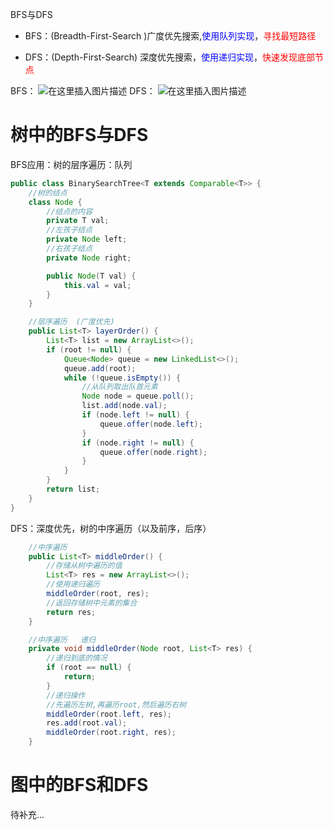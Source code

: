 ﻿BFS与DFS
- BFS：(Breadth-First-Search )广度优先搜索,<font color = blue>使用队列实现</font>，<font color = red>寻找最短路径</font>

- DFS：(Depth-First-Search)   深度优先搜索，<font color = blue>使用递归实现</font>，<font color = red>快速发现底部节点</font>

BFS：
![在这里插入图片描述](https://img-blog.csdnimg.cn/da6352c539b74dfeae5cbcd08d0f9397.gif#pic_center)
DFS：
![在这里插入图片描述](https://img-blog.csdnimg.cn/aae4f050768a4228849d2940048e2da2.gif#pic_center)
# 树中的BFS与DFS
BFS应用：树的层序遍历：队列

```java
public class BinarySearchTree<T extends Comparable<T>> {
    //树的结点
    class Node {
        //结点的内容
        private T val;
        //左孩子结点
        private Node left;
        //右孩子结点
        private Node right;

        public Node(T val) {
            this.val = val;
        }
    }

	//层序遍历  (广度优先)
    public List<T> layerOrder() {
        List<T> list = new ArrayList<>();
        if (root != null) {
            Queue<Node> queue = new LinkedList<>();
            queue.add(root);
            while (!queue.isEmpty()) {
                //从队列取出队首元素
                Node node = queue.poll();
                list.add(node.val);
                if (node.left != null) {
                    queue.offer(node.left);
                }
                if (node.right != null) {
                    queue.offer(node.right);
                }
            }
        }
        return list;
    }
}
```
DFS：深度优先，树的中序遍历（以及前序，后序）

```java
	//中序遍历
    public List<T> middleOrder() {
        //存储从树中遍历的值
        List<T> res = new ArrayList<>();
        //使用递归遍历
        middleOrder(root, res);
        //返回存储树中元素的集合
        return res;
    }

    //中序遍历   递归
    private void middleOrder(Node root, List<T> res) {
        //递归到底的情况
        if (root == null) {
            return;
        }
        //递归操作
        //先遍历左树,再遍历root,然后遍历右树
        middleOrder(root.left, res);
        res.add(root.val);
        middleOrder(root.right, res);
    }
```
# 图中的BFS和DFS
待补充...
